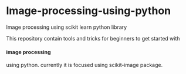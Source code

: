 # Image-processing-using-python
Image processing using scikit learn python library 

This repository contain tools and tricks for beginners to get started with <h4>image processing</h4> using python. currently it is focused using scikit-image package.
